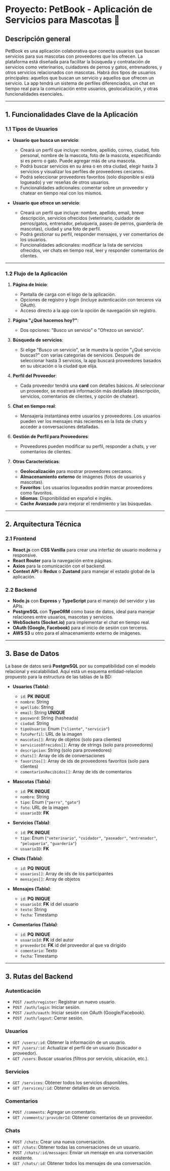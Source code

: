 # Proyecto: PetBook - Aplicación de Servicios para Mascotas 🐾

## Descripción general

PetBook es una aplicación colaborativa que conecta usuarios que buscan servicios para sus mascotas con proveedores que los ofrecen. La plataforma está diseñada para facilitar la búsqueda y contratación de servicios como veterinarios, cuidadores de perros y gatos, entrenadores, y otros servicios relacionados con mascotas. Habrá dos tipos de usuarios principales: aquellos que buscan un servicio y aquellos que ofrecen un servicio. La app tendrá un sistema de perfiles diferenciados, un chat en tiempo real para la comunicación entre usuarios, geolocalización, y otras funcionalidades esenciales.

---

## 1. Funcionalidades Clave de la Aplicación

### 1.1 Tipos de Usuarios

- **Usuario que busca un servicio**:

  - Creará un perfil que incluye: nombre, apellido, correo, ciudad, foto personal, nombre de la mascota, foto de la mascota, especificando si es perro o gato. Puede agregar más de una mascota.
  - Podrá buscar servicios en su área o en otra ciudad, elegir hasta 3 servicios y visualizar los perfiles de proveedores cercanos.
  - Podrá seleccionar proveedores favoritos (solo disponible si está logueado) y ver reseñas de otros usuarios.
  - Funcionalidades adicionales: comentar sobre un proveedor y chatear en tiempo real con los mismos.

- **Usuario que ofrece un servicio**:

  - Creará un perfil que incluye: nombre, apellido, email, breve descripción, servicios ofrecidos (veterinario, cuidador de perros/gatos, entrenador, peluquería, paseo de perros, guardería de mascotas), ciudad y una foto de perfil.
  - Podrá gestionar su perfil, responder mensajes, y ver comentarios de los usuarios.
  - Funcionalidades adicionales: modificar la lista de servicios ofrecidos, ver chats en tiempo real, leer y responder comentarios de clientes.

---

### 1.2 Flujo de la Aplicación

1. **Página de Inicio**:

   - Pantalla de carga con el logo de la aplicación.
   - Opciones de registro y login (incluye autenticación con terceros vía OAuth).
   - Acceso directo a la app con la opción de navegación sin registro.

2. **Página "¿Qué hacemos hoy?"**:

   - Dos opciones: "Busco un servicio" o "Ofrezco un servicio".

3. **Búsqueda de servicios**:

   - Si elige "Busco un servicio", se le muestra la opción "¿Qué servicio buscas?" con varias categorías de servicios. Después de seleccionar hasta 3 servicios, la app buscará proveedores basados en su ubicación o la ciudad que elija.

4. **Perfil del Proveedor**:

   - Cada proveedor tendrá una **card** con detalles básicos. Al seleccionar un proveedor, se mostrará información más detallada (descripción, servicios, comentarios de clientes, y opción de chatear).

5. **Chat en tiempo real**:

   - Mensajería instantánea entre usuarios y proveedores. Los usuarios pueden ver los mensajes más recientes en la lista de chats y acceder a conversaciones detalladas.

6. **Gestión de Perfil para Proveedores**:

   - Proveedores pueden modificar su perfil, responder a chats, y ver comentarios de clientes.

7. **Otras Características**:
   - **Geolocalización** para mostrar proveedores cercanos.
   - **Almacenamiento externo** de imágenes (fotos de usuarios y mascotas).
   - **Favoritos**: Los usuarios logueados podrán marcar proveedores como favoritos.
   - **Idiomas**: Disponibilidad en español e inglés.
   - **Cache Avanzado** para mejorar el rendimiento y las búsquedas.

---

## 2. Arquitectura Técnica

### 2.1 Frontend

- **React.js** con **CSS Vanilla** para crear una interfaz de usuario moderna y responsive.
- **React Router** para la navegación entre páginas.
- **Axios** para la comunicación con el backend.
- **Context API** o **Redux** o **Zustand** para manejar el estado global de la aplicación.

### 2.2 Backend

- **Node.js** con **Express** y **TypeScript** para el manejo del servidor y las APIs.
- **PostgreSQL** con **TypeORM** como base de datos, ideal para manejar relaciones entre usuarios, mascotas y servicios.
- **WebSockets (Socket.io)** para implementar el chat en tiempo real.
- **OAuth (Google, Facebook)** para el inicio de sesión con terceros.
- **AWS S3** u otro para el almacenamiento externo de imágenes.

---

## 3. Base de Datos

La base de datos será **PostgreSQL** por su compatibilidad con el modelo relacional y escalabilidad. Aquí está un esquema entidad-relacion propuesto para la estructura de las tablas de la BD:

- **Usuarios (Tabla)**:

  - `id`: **PK** **INIQUE**
  - `nombre`: String
  - `apellido`: String
  - `email`: String **UNIQUE**
  - `password`: String (hasheada)
  - `ciudad`: String
  - `tipoUsuario`: Enum (`"cliente"`, `"servicio"`)
  - `fotoPerfil`: URL de la imagen
  - `mascotas[]`: Array de objetos (solo para clientes)
  - `serviciosOfrecidos[]`: Array de strings (solo para proveedores)
  - `descripcion`: String (solo para proveedores)
  - `chats[]`: Array de ids de conversaciones
  - `favoritos[]`: Array de ids de proveedores favoritos (solo para clientes)
  - `comentariosRecibidos[]`: Array de ids de comentarios

- **Mascotas (Tabla)**:

  - `id`: **PK** **INIQUE**
  - `nombre`: String
  - `tipo`: Enum (`"perro"`, `"gato"`)
  - `foto`: URL de la imagen
  - `usuarioID`: **FK**

- **Servicios (Tabla)**:

  - `id`: **PK** **INIQUE**
  - `tipo`: Enum (`"veterinario"`, `"cuidador"`, `"paseador"`, `"entrenador"`, `"peluquería"`, `"guardería"`)
  - `usuarioID`: **FK**

- **Chats (Tabla)**:

  - `id`: **PQ** **INIQUE**
  - `usuarios[]`: Array de ids de los participantes
  - `mensajes[]`: Array de objetos

- **Mensajes (Tabla)**:

  - `id`: **PQ** **INIQUE**
  - `usuarioId`: **FK** id del usuario
  - `texto`: String
  - `fecha`: Timestamp

- **Comentarios (Tabla)**:
  - `id`: **PQ** **INIQUE**
  - `usuarioId`: **FK** id del autor
  - `proveedorId`: **FK** id del proveedor al que va dirigido
  - `comentario`: Texto
  - `fecha`: Timestamp

---

## 3. Rutas del Backend

### Autenticación

- `POST /auth/register`: Registrar un nuevo usuario.
- `POST /auth/login`: Iniciar sesión.
- `POST /auth/oauth`: Iniciar sesión con OAuth (Google/Facebook).
- `POST /auth/logout`: Cerrar sesión.

### Usuarios

- `GET /users/:id`: Obtener la información de un usuario.
- `PUT /users/:id`: Actualizar el perfil de un usuario (buscador o proveedor).
- `GET /users`: Buscar usuarios (filtros por servicio, ubicación, etc.).

### Servicios

- `GET /services`: Obtener todos los servicios disponibles.
- `GET /services/:id`: Obtener detalles de un servicio.

### Comentarios

- `POST /comments`: Agregar un comentario.
- `GET /comments/:providerId`: Obtener comentarios de un proveedor.

### Chats

- `POST /chats`: Crear una nueva conversación.
- `GET /chats`: Obtener todas las conversaciones de un usuario.
- `POST /chats/:id/messages`: Enviar un mensaje en una conversación existente.
- `GET /chats/:id`: Obtener todos los mensajes de una conversación.
